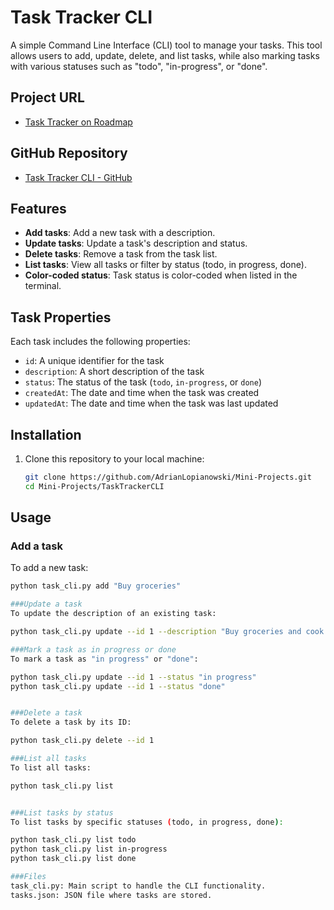 # Task Tracker CLI

A simple Command Line Interface (CLI) tool to manage your tasks. This tool allows users to add, update, delete, and list tasks, while also marking tasks with various statuses such as "todo", "in-progress", or "done".

## Project URL
- [Task Tracker on Roadmap](https://roadmap.sh/projects/task-tracker)

## GitHub Repository
- [Task Tracker CLI - GitHub](https://github.com/AdrianLopianowski/Mini-Projects/tree/main/TaskTrackerCLI)

## Features


- **Add tasks**: Add a new task with a description.
- **Update tasks**: Update a task's description and status.
- **Delete tasks**: Remove a task from the task list.
- **List tasks**: View all tasks or filter by status (todo, in progress, done).
- **Color-coded status**: Task status is color-coded when listed in the terminal.


## Task Properties

Each task includes the following properties:

- `id`: A unique identifier for the task
- `description`: A short description of the task
- `status`: The status of the task (`todo`, `in-progress`, or `done`)
- `createdAt`: The date and time when the task was created
- `updatedAt`: The date and time when the task was last updated

## Installation

1. Clone this repository to your local machine:
    ```bash
    git clone https://github.com/AdrianLopianowski/Mini-Projects.git
    cd Mini-Projects/TaskTrackerCLI
    ```

## Usage

### Add a task
To add a new task:

```bash
python task_cli.py add "Buy groceries"

###Update a task
To update the description of an existing task:

python task_cli.py update --id 1 --description "Buy groceries and cook dinner"

###Mark a task as in progress or done
To mark a task as "in progress" or "done":

python task_cli.py update --id 1 --status "in progress"
python task_cli.py update --id 1 --status "done"


###Delete a task
To delete a task by its ID:

python task_cli.py delete --id 1

###List all tasks
To list all tasks:

python task_cli.py list


###List tasks by status
To list tasks by specific statuses (todo, in progress, done):

python task_cli.py list todo
python task_cli.py list in-progress
python task_cli.py list done

###Files
task_cli.py: Main script to handle the CLI functionality.
tasks.json: JSON file where tasks are stored.

